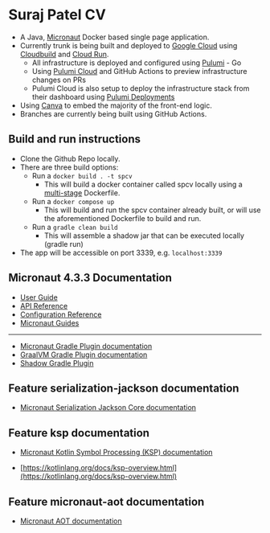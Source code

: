 # Suraj Patel CV
- A Java, [Micronaut](https://micronaut.io/) Docker based single page application.
- Currently trunk is being built and deployed to [Google Cloud](https://cloud.google.com/?hl=en) using [Cloudbuild](https://cloud.google.com/build?hl=en) and [Cloud Run](https://cloud.google.com/run?hl=en).
  - All infrastructure is deployed and configured using [Pulumi](https://pulumi.com/) - Go
  - Using [Pulumi Cloud](https://pulumi.com/) and GitHub Actions to preview infrastructure changes on PRs
  - Pulumi Cloud is also setup to deploy the infrastructure stack from their dashboard using [Pulumi Deployments](https://www.pulumi.com/docs/pulumi-cloud/deployments/)
- Using [Canva](https://www.canva.com/) to embed the majority of the front-end logic.
- Branches are currently being built using GitHub Actions.

## Build and run instructions
- Clone the Github Repo locally.
- There are three build options:
  - Run a `docker build . -t spcv`
    - This will build a docker container called spcv locally using a [multi-stage](https://docs.docker.com/build/building/multi-stage/) Dockerfile.
  - Run a `docker compose up`
    - This will build and run the spcv container already built, or will use the aforementioned Dockerfile to build and run.
  - Run a `gradle clean build`
    - This will assemble a shadow jar that can be executed locally (gradle run)
- The app will be accessible on port 3339, e.g. `localhost:3339`



## Micronaut 4.3.3 Documentation

- [User Guide](https://docs.micronaut.io/4.3.3/guide/index.html)
- [API Reference](https://docs.micronaut.io/4.3.3/api/index.html)
- [Configuration Reference](https://docs.micronaut.io/4.3.3/guide/configurationreference.html)
- [Micronaut Guides](https://guides.micronaut.io/index.html)
---

- [Micronaut Gradle Plugin documentation](https://micronaut-projects.github.io/micronaut-gradle-plugin/latest/)
- [GraalVM Gradle Plugin documentation](https://graalvm.github.io/native-build-tools/latest/gradle-plugin.html)
- [Shadow Gradle Plugin](https://plugins.gradle.org/plugin/com.github.johnrengelman.shadow)
## Feature serialization-jackson documentation

- [Micronaut Serialization Jackson Core documentation](https://micronaut-projects.github.io/micronaut-serialization/latest/guide/)


## Feature ksp documentation

- [Micronaut Kotlin Symbol Processing (KSP) documentation](https://docs.micronaut.io/latest/guide/#kotlin)

- [https://kotlinlang.org/docs/ksp-overview.html](https://kotlinlang.org/docs/ksp-overview.html)


## Feature micronaut-aot documentation

- [Micronaut AOT documentation](https://micronaut-projects.github.io/micronaut-aot/latest/guide/)


